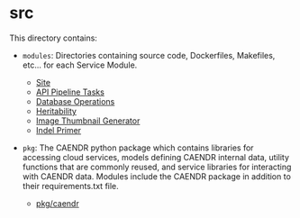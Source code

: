 # src

This directory contains:
* `modules`: Directories containing source code, Dockerfiles, Makefiles, etc... for each Service Module.
    * [Site](modules/site/README.md)
    * [API Pipeline Tasks](modules/api/pipeline-task/README.md)
    * [Database Operations](modules/db_operations/README.md)
    * [Heritability](modules/heritability/README.md)
    * [Image Thumbnail Generator](modules/img_thumb_gen/README.md)
    * [Indel Primer](modules/indel_primer/README.md)

* `pkg`: The CAENDR python package which contains libraries for accessing cloud services, models defining CAENDR internal data, utility functions that are commonly reused, and service libraries for interacting with CAENDR data. Modules include the CAENDR package in addition to their requirements.txt file.
    * [pkg/caendr](pkg/caendr/README.md)
